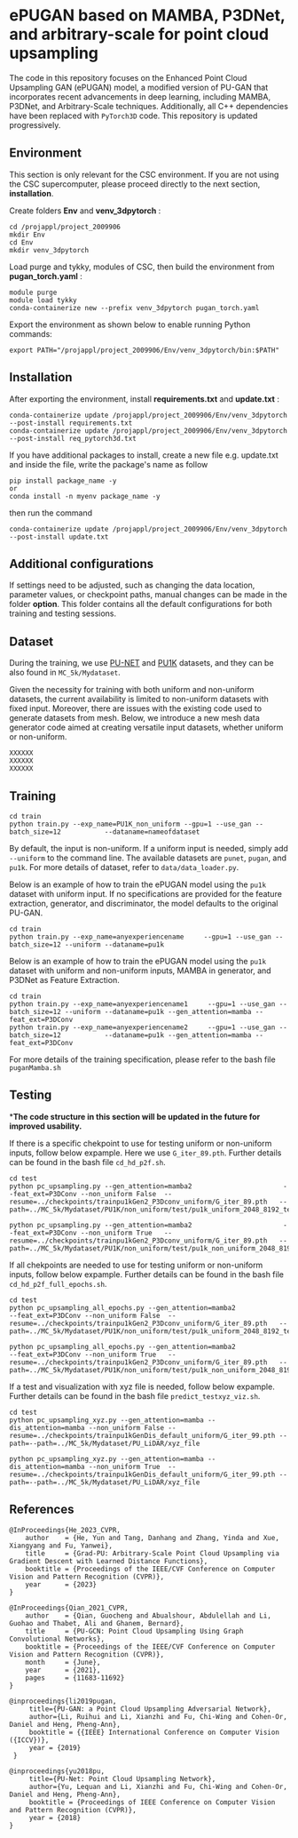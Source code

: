 # ePUGAN based on MAMBA, P3DNet, and arbitrary-scale for point cloud upsampling
The code in this repository focuses on the Enhanced Point Cloud Upsampling GAN (ePUGAN) model, a modified version of PU-GAN that incorporates recent advancements in deep learning, including MAMBA, P3DNet, and Arbitrary-Scale techniques. Additionally, all C++ dependencies have been replaced with `PyTorch3D` code. This repository is updated progressively.

<!-- Environment -->
## Environment

This section is only relevant for the CSC environment. If you are not using the CSC supercomputer, please proceed directly to the next section, **installation**.

Create folders **Env** and **venv_3dpytorch** :
```
cd /projappl/project_2009906
mkdir Env
cd Env
mkdir venv_3dpytorch
```
Load purge and tykky, modules of CSC, then build the environment from **pugan_torch.yaml** :
```
module purge
module load tykky
conda-containerize new --prefix venv_3dpytorch pugan_torch.yaml
```

Export the environment as shown below to enable running Python commands:
```
export PATH="/projappl/project_2009906/Env/venv_3dpytorch/bin:$PATH"
```

## Installation
<!-- Installation -->
After exporting the environment, install **requirements.txt** and **update.txt** :
```
conda-containerize update /projappl/project_2009906/Env/venv_3dpytorch --post-install requirements.txt
conda-containerize update /projappl/project_2009906/Env/venv_3dpytorch --post-install req_pytorch3d.txt
```

If you have additional packages to install, create a new file e.g. update.txt and inside the file, write the package's name as follow
```
pip install package_name -y
or
conda install -n myenv package_name -y
```

then run the command
```
conda-containerize update /projappl/project_2009906/Env/venv_3dpytorch --post-install update.txt
```

## Additional configurations
<!-- Additional configurations -->

If settings need to be adjusted, such as changing the data location, parameter values, or checkpoint paths, manual changes can be made in the folder **option**. This folder contains all the default configurations for both training and testing sessions.

## Dataset
<!-- Dataset -->
During the training, we use [PU-NET](https://github.com/yulequan/PU-Net) and  [PU1K](https://github.com/guochengqian/PU-GCN) datasets, and they can be also found in `MC_5k/Mydataset`.

Given the necessity for training with both uniform and non-uniform datasets, the current availability is limited to non-uniform datasets with fixed input. Moreover, there are issues with the existing code used to generate datasets from mesh. Below, we introduce a new mesh data generator code aimed at creating versatile input datasets, whether uniform or non-uniform.
```
XXXXXX
XXXXXX
XXXXXX
```

<!-- Creating new dataset from mesh file -->

## Training
<!-- Run Training -->
```
cd train
python train.py --exp_name=PU1K_non_uniform --gpu=1 --use_gan --batch_size=12           --dataname=nameofdataset 
```
By default, the input is non-uniform. If a uniform input is needed, simply add `--uniform` to the command line. The available datasets are `punet`, `pugan`, and `pu1k`. For more details of dataset, refer to `data/data_loader.py`.

Below is an example of how to train the ePUGAN model using the `pu1k` dataset with uniform input. If no specifications are provided for the feature extraction, generator, and discriminator, the model defaults to the original PU-GAN.
```
cd train
python train.py --exp_name=anyexperiencename     --gpu=1 --use_gan --batch_size=12 --uniform --dataname=pu1k
```
Below is an example of how to train the ePUGAN model using the `pu1k` dataset with uniform and non-uniform inputs, MAMBA in generator, and P3DNet as Feature Extraction.
```
cd train
python train.py --exp_name=anyexperiencename1     --gpu=1 --use_gan --batch_size=12 --uniform --dataname=pu1k --gen_attention=mamba --feat_ext=P3DConv
python train.py --exp_name=anyexperiencename2     --gpu=1 --use_gan --batch_size=12           --dataname=pu1k --gen_attention=mamba --feat_ext=P3DConv
```
For more details of the training specification, please refer to the bash file `puganMamba.sh`

## Testing
<!-- Run Testing -->
***The code structure in this section will be updated in the future for improved usability.**

If there is a specific chekpoint to use for testing uniform or non-uniform inputs, follow below expample. Here we use `G_iter_89.pth`. Further details can be found in the bash file `cd_hd_p2f.sh`.
```
cd test
python pc_upsampling.py --gen_attention=mamba2                       --feat_ext=P3DConv --non_uniform False  --resume=../checkpoints/trainpu1kGen2_P3Dconv_uniform/G_iter_89.pth   --path=../MC_5k/Mydataset/PU1K/non_uniform/test/pu1k_uniform_2048_8192_test.h5

python pc_upsampling.py --gen_attention=mamba2                       --feat_ext=P3DConv --non_uniform True   --resume=../checkpoints/trainpu1kGen2_P3Dconv_uniform/G_iter_89.pth   --path=../MC_5k/Mydataset/PU1K/non_uniform/test/pu1k_non_uniform_2048_8192_test.h5
```

If all chekpoints are needed to use for testing uniform or non-uniform inputs, follow below expample. Further details can be found in the bash file `cd_hd_p2f_full_epochs.sh`.
```
cd test
python pc_upsampling_all_epochs.py --gen_attention=mamba2                       --feat_ext=P3DConv --non_uniform False  --resume=../checkpoints/trainpu1kGen2_P3Dconv_uniform/G_iter_89.pth   --path=../MC_5k/Mydataset/PU1K/non_uniform/test/pu1k_uniform_2048_8192_test.h5

python pc_upsampling_all_epochs.py --gen_attention=mamba2                       --feat_ext=P3DConv --non_uniform True   --resume=../checkpoints/trainpu1kGen2_P3Dconv_uniform/G_iter_89.pth   --path=../MC_5k/Mydataset/PU1K/non_uniform/test/pu1k_non_uniform_2048_8192_test.h5
```

If a test and visualization with xyz file is needed, follow below expample. Further details can be found in the bash file `predict_testxyz_viz.sh`.
```
cd test
python pc_upsampling_xyz.py --gen_attention=mamba --dis_attention=mamba --non_uniform False --resume=../checkpoints/trainpu1kGenDis_default_uniform/G_iter_99.pth --path=--path=../MC_5k/Mydataset/PU_LiDAR/xyz_file

python pc_upsampling_xyz.py --gen_attention=mamba --dis_attention=mamba --non_uniform True  --resume=../checkpoints/trainpu1kGenDis_default_uniform/G_iter_99.pth --path=--path=../MC_5k/Mydataset/PU_LiDAR/xyz_file
```

## References
```
@InProceedings{He_2023_CVPR,
    author    = {He, Yun and Tang, Danhang and Zhang, Yinda and Xue, Xiangyang and Fu, Yanwei},
    title     = {Grad-PU: Arbitrary-Scale Point Cloud Upsampling via Gradient Descent with Learned Distance Functions},
    booktitle = {Proceedings of the IEEE/CVF Conference on Computer Vision and Pattern Recognition (CVPR)},
    year      = {2023}
}

@InProceedings{Qian_2021_CVPR,
    author    = {Qian, Guocheng and Abualshour, Abdulellah and Li, Guohao and Thabet, Ali and Ghanem, Bernard},
    title     = {PU-GCN: Point Cloud Upsampling Using Graph Convolutional Networks},
    booktitle = {Proceedings of the IEEE/CVF Conference on Computer Vision and Pattern Recognition (CVPR)},
    month     = {June},
    year      = {2021},
    pages     = {11683-11692}
}

@inproceedings{li2019pugan,
     title={PU-GAN: a Point Cloud Upsampling Adversarial Network},
     author={Li, Ruihui and Li, Xianzhi and Fu, Chi-Wing and Cohen-Or, Daniel and Heng, Pheng-Ann},
     booktitle = {{IEEE} International Conference on Computer Vision ({ICCV})},
     year = {2019}
 }

@inproceedings{yu2018pu,
     title={PU-Net: Point Cloud Upsampling Network},
     author={Yu, Lequan and Li, Xianzhi and Fu, Chi-Wing and Cohen-Or, Daniel and Heng, Pheng-Ann},
     booktitle = {Proceedings of IEEE Conference on Computer Vision and Pattern Recognition (CVPR)},
     year = {2018}
}
```
